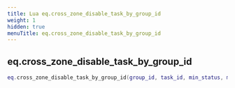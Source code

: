 ```yaml
---
title: Lua eq.cross_zone_disable_task_by_group_id
weight: 1
hidden: true
menuTitle: eq.cross_zone_disable_task_by_group_id
---
```

## eq.cross_zone_disable_task_by_group_id
```lua
eq.cross_zone_disable_task_by_group_id(group_id, task_id, min_status, max_status); -- void
```